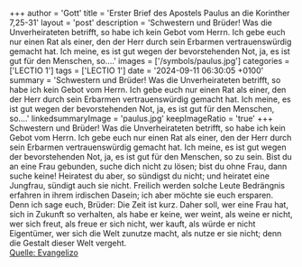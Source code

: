 +++
author = 'Gott'
title = 'Erster Brief des Apostels Paulus an die Korinther 7,25-31'
layout = 'post'
description = 'Schwestern und Brüder! Was die Unverheirateten betrifft, so habe ich kein Gebot vom Herrn. Ich gebe euch nur einen Rat als einer, den der Herr durch sein Erbarmen vertrauenswürdig gemacht hat. Ich meine, es ist gut wegen der bevorstehenden Not, ja, es ist gut für den Menschen, so....'
images = ['/symbols/paulus.jpg']
categories = ['LECTIO 1']
tags = ['LECTIO 1']
date = '2024-09-11 06:30:05 +0100'
summary = 'Schwestern und Brüder! Was die Unverheirateten betrifft, so habe ich kein Gebot vom Herrn. Ich gebe euch nur einen Rat als einer, den der Herr durch sein Erbarmen vertrauenswürdig gemacht hat. Ich meine, es ist gut wegen der bevorstehenden Not, ja, es ist gut für den Menschen, so....'
linkedsummaryImage = 'paulus.jpg'
keepImageRatio = 'true'
+++
Schwestern und Brüder! Was die Unverheirateten betrifft, so habe ich kein Gebot vom Herrn. Ich gebe euch nur einen Rat als einer, den der Herr durch sein Erbarmen vertrauenswürdig gemacht hat.
Ich meine, es ist gut wegen der bevorstehenden Not, ja, es ist gut für den Menschen, so zu sein.<!--more-->
Bist du an eine Frau gebunden, suche dich nicht zu lösen; bist du ohne Frau, dann suche keine!
Heiratest du aber, so sündigst du nicht; und heiratet eine Jungfrau, sündigt auch sie nicht. Freilich werden solche Leute Bedrängnis erfahren in ihrem irdischen Dasein; ich aber möchte sie euch ersparen.
Denn ich sage euch, Brüder: Die Zeit ist kurz. Daher soll, wer eine Frau hat, sich in Zukunft so verhalten, als habe er keine,
wer weint, als weine er nicht, wer sich freut, als freue er sich nicht, wer kauft, als würde er nicht Eigentümer,
wer sich die Welt zunutze macht, als nutze er sie nicht; denn die Gestalt dieser Welt vergeht.<br> [Quelle: Evangelizo](https://evangeliumtagfuertag.org/DE/gospel)